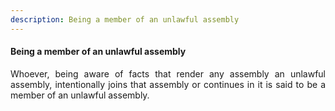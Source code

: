 ```yaml
---
description: Being a member of an unlawful assembly
---
```


#### Being a member of an unlawful assembly
<div style="text-align: justify">

Whoever, being aware of facts that render any assembly an unlawful assembly, intentionally joins that assembly or continues in it is said to be a member of an unlawful assembly.

</div>
